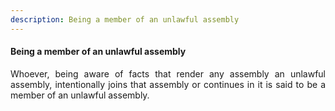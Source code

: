 ```yaml
---
description: Being a member of an unlawful assembly
---
```


#### Being a member of an unlawful assembly
<div style="text-align: justify">

Whoever, being aware of facts that render any assembly an unlawful assembly, intentionally joins that assembly or continues in it is said to be a member of an unlawful assembly.

</div>
